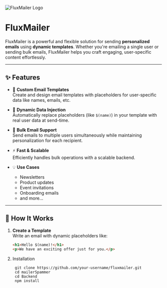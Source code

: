 ![FluxMailer Logo](https://i.ibb.co/cS92htwf/Rectangle-57.png)

# FluxMailer

FluxMailer is a powerful and flexible solution for sending **personalized emails** using **dynamic templates**. Whether you're emailing a single user or sending bulk emails, FluxMailer helps you craft engaging, user-specific content effortlessly.

---

## ✨ Features

- 🔧 **Custom Email Templates**  
  Create and design email templates with placeholders for user-specific data like names, emails, etc.

- 🧠 **Dynamic Data Injection**  
  Automatically replace placeholders (like `$(name)`) in your template with real user data at send-time.

- 📧 **Bulk Email Support**  
  Send emails to multiple users simultaneously while maintaining personalization for each recipient.

- ⚡ **Fast & Scalable**  
  Efficiently handles bulk operations with a scalable backend.

- 💡 **Use Cases**
  - Newsletters
  - Product updates
  - Event invitations
  - Onboarding emails
  - and more...

---

## 🔨 How It Works

1. **Create a Template**  
   Write an email with dynamic placeholders like:

   ```html
   <h1>Hello $(name)!</h1>
   <p>We have an exciting offer just for you.</p>

2. Installation
   ``` install
    git clone https://github.com/your-username/fluxmailer.git
    cd mailerSpammer
    cd Backend
    npm install